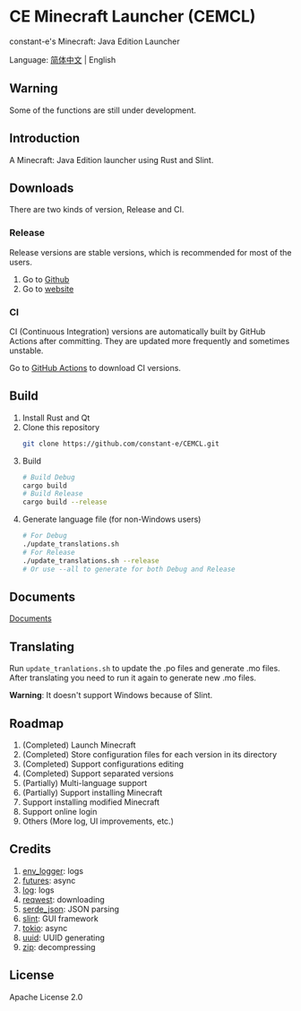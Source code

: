 # CE Minecraft Launcher (CEMCL)
constant-e's Minecraft: Java Edition Launcher

Language: [简体中文](README.md) | English

## Warning
Some of the functions are still under development.

## Introduction
A Minecraft: Java Edition launcher using Rust and Slint.

## Downloads
There are two kinds of version, Release and CI.

### Release
Release versions are stable versions, which is recommended for most of the users.
1. Go to [Github](https://github.com/constant-e/CEMCL/releases)
2. Go to [website](https://constant-e.github.io/CEMCL/en/download.html)

### CI
CI (Continuous Integration) versions are automatically built by GitHub Actions after committing. They are updated more frequently and sometimes unstable.

Go to [GitHub Actions](https://github.com/constant-e/CEMCL/actions) to download CI versions.

## Build
1. Install Rust and Qt
2. Clone this repository
   ```sh
   git clone https://github.com/constant-e/CEMCL.git
   ```
3. Build
   ```sh
   # Build Debug
   cargo build
   # Build Release
   cargo build --release
   ```
4. Generate language file (for non-Windows users)
   ```sh
   # For Debug
   ./update_translations.sh
   # For Release
   ./update_translations.sh --release
   # Or use --all to generate for both Debug and Release
   ```

## Documents
[Documents](https://constant-e.github.io/CEMCL/en/docs)

## Translating
Run `update_tranlations.sh` to update the .po files and generate .mo files. After translating you need to run it again to generate new .mo files.

**Warning**: It doesn't support Windows because of Slint.

## Roadmap
1. (Completed) Launch Minecraft
2. (Completed) Store configuration files for each version in its directory
3. (Completed) Support configurations editing
4. (Completed) Support separated versions
5. (Partially) Multi-language support
6. (Partially) Support installing Minecraft
7. Support installing modified Minecraft
8. Support online login
9. Others (More log, UI improvements, etc.)

## Credits
1. [env_logger](https://crates.io/crates/env_logger): logs
2. [futures](https://crates.io/crates/futures): async
3. [log](https://crates.io/crates/log): logs
4. [reqwest](https://crates.io/crates/reqwest): downloading
5. [serde_json](https://crates.io/crates/serde_json): JSON parsing
6. [slint](https://crates.io/crates/slint): GUI framework
7. [tokio](https://crates.io/crates/tokio): async
8. [uuid](https://crates.io/crates/uuid): UUID generating
9. [zip](https://crates.io/crates/zip): decompressing

## License
Apache License 2.0
